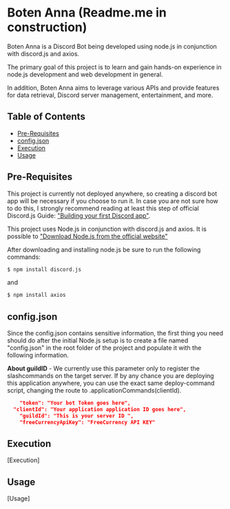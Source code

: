 # Boten Anna (Readme.me in construction)

Boten Anna is a Discord Bot being developed using node.js in conjunction with discord.js and axios.

The primary goal of this project is to learn and gain hands-on experience in node.js development and web development in general.

In addition, Boten Anna aims to leverage various APIs and provide features for data retrieval, Discord server management, entertainment, and more.

## Table of Contents
- [Pre-Requisites](#Pre-Requisites)
- [config.json](#config.json)
- [Execution](#Execution)
- [Usage](#Commands)

## Pre-Requisites

This project is currently not deployed anywhere, so creating a discord bot app will be necessary if you choose to run it. In case you are not sure how to do this, I strongly recommend reading at least this step of official Discord.js Guide: ["Building your first Discord app"](https://discordjs.guide/preparations/setting-up-a-bot-application.html#creating-your-bot).

This project uses Node.js in conjunction with discord.js and axios. It is possible to ["Download Node.js from the official website"](https://nodejs.org/en/download)

After downloading and installing node.js be sure to run the following commands:

```bash
$ npm install discord.js
```
and

```bash
$ npm install axios
```

## config.json

Since the config.json contains sensitive information, the first thing you need should do after the initial Node.js setup is to create a file named "config.json" in the root folder of the project and populate it with the following information.

**About guildID** - We currently use this parameter only to register the slashcommands on the target server. If by any chance you are deploying this application anywhere, you can use the exact same deploy-command script, changing the route to .applicationCommands(clientId).

```json
	"token": "Your bot Token goes here",
  "clientId": "Your application application ID goes here",
	"guildId": "This is your server ID ",
	"freeCurrencyApiKey": "FreeCurrency API KEY"
```

## Execution

[Execution]

## Usage

[Usage]
